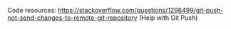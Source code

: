 Code resources:
https://stackoverflow.com/questions/1298499/git-push-not-send-changes-to-remote-git-repository (Help with Git Push)


